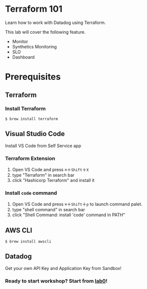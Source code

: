 # Terraform 101
Learn how to work with Datadog using Terraform.


This lab will cover the following feature.
- Monitor
- Synthetics Monitoring
- SLO
- Dashboard

# Prerequisites

## Terraform
### Install Terraform

```
$ brew install terraform
```

## Visual Studio Code

Install VS Code from Self Service app

### Terraform Extension
1. Open VS Code and press `⌘`＋`Shift`＋`X`
2. type "Terraform" in search bar
3. click "Hashicorp Terraform" and install it

### Install `code` command
1. Open VS Code and press `⌘`＋`Shift`＋`p` to launch command palet.
2. type "shell command" in search bar
3. click "Shell Command: install 'code' command in PATH"

## AWS CLI

```
$ brew install awscli
``` 

## Datadog
Get your own API Key and Application Key from Sandbox!



### Ready to start workshop? Start from [lab0](./Lab0/README.md)!